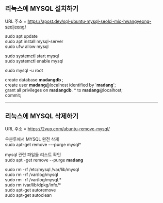 ## 리눅스에 MYSQL 설치하기

URL 주소 = https://apost.dev/sql-ubuntu-mysql-seolci-mic-hwangyeong-seoljeong/


sudo apt update   
sudo apt install mysql-server   
sudo ufw allow mysql

sudo systemctl start mysql   
sudo systemctl enable mysql

sudo mysql -u root   

create database  **madangdb** ;  
create user **madang**@localhost identified by '**madang**';   
grant all privileges on **madangdb**. * to **madang**@localhost;   
commit;

---


## 리눅스에 MYSQL 삭제하기

URL 주소 = https://2vup.com/ubuntu-remove-mysql/

우분투에서 MYSQL 완전 삭제   
sudo apt-get remove ---purge mysql*   

mysql 관련 파일들 리스트 확인   
sudo apt -get remove --purge **madang** 

sudo rm -rf /etc/mysql /var/lib/mysql   
sudo rm -rf /var/log/mysql   
sudo rm -rf /var/log/mysql.*    
sudo rm /var/lib/dpkg/info/*   
sudo apt-get autoremove   
sudo apt-get autoclean   









